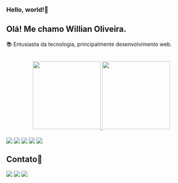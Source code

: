 ### Hello, world!👋
## Olá! Me chamo Willian Oliveira.
📚 Entusiasta da tecnologia, principalmente desenvolvimento web.</li>  
&nbsp;
<div align="center">
  <a href="https://github.com/WillianOL">
    <img height= "180em" src="https://github-readme-stats.vercel.app/api?username=WillianOL&show_icons=true&theme=radical"/>
    <img height= "180em" src="https://github-readme-stats.vercel.app/api/top-langs/?username=WillianOL&layout=compact&true&theme=radical"/>
  </a>
</div>

<div style="display: inline_block"><br>
  <img align="center" src="https://img.shields.io/badge/JavaScript-323330?style=for-the-badge&logo=javascript&logoColor=F7DF1E">
  <img align="center" src="https://img.shields.io/badge/React-20232A?style=for-the-badge&logo=react&logoColor=61DAFB">
  <img align="center" src="https://img.shields.io/badge/HTML5-E34F26?style=for-the-badge&logo=html5&logoColor=white">
  <img align="center" src="https://img.shields.io/badge/CSS3-1572B6?style=for-the-badge&logo=css3&logoColor=white">
  <img align="center" src="https://img.shields.io/badge/Sass-CC6699?style=for-the-badge&logo=sass&logoColor=white">
</div>
  

  
  ## Contato📨
<div>
  <a href = "mailto:williancontato67@gmail.com"><img src="https://img.shields.io/badge/-Gmail-%23333?style=for-the-badge&logo=gmail&logoColor=white" target="_blank"></a>
  <a href = "https://www.linkedin.com/in/willian-oliveira-30996b258"/><img src="https://img.shields.io/badge/LinkedIn-0077B5?style=for-the-badge&logo=linkedin&logoColor=white"></a>
  <a href = "https://wa.me/qr/WA5GEATU3HFQI1"/><img src="https://img.shields.io/badge/WhatsApp-25D366?style=for-the-badge&logo=whatsapp&logoColor=white"></a>
